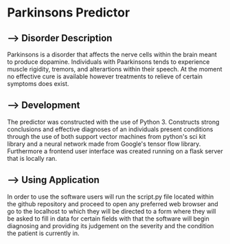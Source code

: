 # Parkinsons Predictor

## --> Disorder Description
Parkinsons is a disorder that affects the nerve cells within the brain meant to produce dopamine.  Individuals with Paarkinsons tends to experience muscle rigidity, tremors, and alterartions within their speech.  At the moment no effective cure is available however treatments to relieve of certain symptoms does exist.

## --> Development
The predictor was constructed with the use of Python 3.  Constructs strong conclusions and effective diagnoses of an individuals present conditions through the  use of both support vector machines from python's sci kit library and a neural network made from Google's tensor flow library. Furthermore a frontend user interface was created running on a flask server that is locally ran.

## --> Using Application
In order to use the software users will run the script.py file located within the github repository and proceed to open any preferred web browser and go to the localhost to which they will be directed to a form where they will be asked to fill in data for certain fields with that the software will begin diagnosing and providing its judgement on the severity and the condition the patient is currently in.

